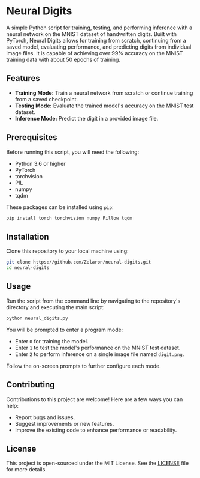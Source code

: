 # Neural Digits

A simple Python script for training, testing, and performing inference with a neural network on the MNIST dataset of handwritten digits. Built with PyTorch, Neural Digits allows for training from scratch, continuing from a saved model, evaluating performance, and predicting digits from individual image files. It is capable of achieving over 99% accuracy on the MNIST training data with about 50 epochs of training.

## Features

- **Training Mode:** Train a neural network from scratch or continue training from a saved checkpoint.
- **Testing Mode:** Evaluate the trained model's accuracy on the MNIST test dataset.
- **Inference Mode:** Predict the digit in a provided image file.

## Prerequisites

Before running this script, you will need the following:
- Python 3.6 or higher
- PyTorch
- torchvision
- PIL
- numpy
- tqdm

These packages can be installed using `pip`:

```bash
pip install torch torchvision numpy Pillow tqdm
```

## Installation

Clone this repository to your local machine using:

```bash
git clone https://github.com/Zelaron/neural-digits.git
cd neural-digits
```

## Usage

Run the script from the command line by navigating to the repository's directory and executing the main script:

```bash
python neural_digits.py
```

You will be prompted to enter a program mode:
- Enter `0` for training the model.
- Enter `1` to test the model's performance on the MNIST test dataset.
- Enter `2` to perform inference on a single image file named `digit.png`.

Follow the on-screen prompts to further configure each mode.

## Contributing

Contributions to this project are welcome! Here are a few ways you can help:
- Report bugs and issues.
- Suggest improvements or new features.
- Improve the existing code to enhance performance or readability.

## License

This project is open-sourced under the MIT License. See the [LICENSE](LICENSE) file for more details.
